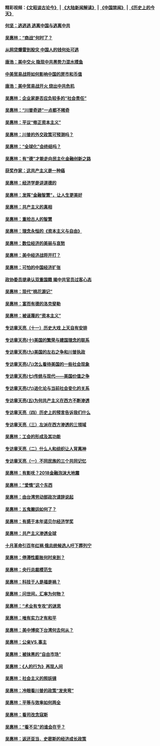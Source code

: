 #### 精彩视频：[《文昭谈古论今》](https://github.com/gfw-breaker/wenzhao/blob/master/README.md?t=11221532) | [《大陆新闻解读》](https://github.com/gfw-breaker/ntdtv-comedy/blob/master/README.md?t=11221532) | [《中国禁闻》](https://github.com/gfw-breaker/ntdtv-news/blob/master/README.md?t=11221532) | [《历史上的今天》](https://github.com/gfw-breaker/today-in-history/blob/master/README.md?t=11221532) 

#### [何坚：逃逃逃 逃离中国与逃离中共](../pages/nsc423/n10592891.md?t=11221532) 

#### [吴惠林：“商战”何时了？](../pages/nsc423/n10573558.md?t=11221532) 

#### [从网贷爆雷到股灾 中国人的钱何处可逃](../pages/nsc423/n10572800.md?t=11221532) 

#### [唐浩：美中交火 隐现中共黑势力混水摸鱼](../pages/nsc423/n10544040.md?t=11221532) 

#### [中美贸易战将如何影响中国的房市和币值](../pages/nsc423/n10543697.md?t=11221532) 

#### [唐浩：美中贸易战开火 烧出中共危机](../pages/nsc423/n10540126.md?t=11221532) 

#### [吴惠林：企业家是否应负较多的“社会责任”](../pages/nsc423/n10535022.md?t=11221532) 

#### [吴惠林：“川普奇迹”一点都不稀奇](../pages/nsc423/n10512808.md?t=11221532) 

#### [吴惠林：平议“修正资本主义”](../pages/nsc423/n10495724.md?t=11221532) 

#### [吴惠林：川普的外交政策可预测吗？](../pages/nsc423/n10462387.md?t=11221532) 

#### [吴惠林：“全球化”会终结吗？](../pages/nsc423/n10452838.md?t=11221532) 

#### [吴惠林：有“德”才能走向民主化金融创新之路](../pages/nsc423/n10432292.md?t=11221532) 

#### [获奖作家：这共产主义是一种癌](../pages/nsc423/n10431541.md?t=11221532) 

#### [吴惠林：经济学是讲道德的](../pages/nsc423/n10398014.md?t=11221532) 

#### [吴惠林：发挥“金融智慧”，让人生更美好](../pages/nsc423/n10375019.md?t=11221532) 

#### [吴惠林：共产主义的真相](../pages/nsc423/n10351394.md?t=11221532) 

#### [吴惠林：重拾古人的智慧](../pages/nsc423/n10337691.md?t=11221532) 

#### [吴惠林：理念永恒的《资本主义与自由》](../pages/nsc423/n10316274.md?t=11221532) 

#### [吴惠林：数位经济的美丽与哀愁](../pages/nsc423/n10292946.md?t=11221532) 

#### [吴惠林：美中经济战将开打？](../pages/nsc423/n10258825.md?t=11221532) 

#### [吴惠林：可怕的中国经济扩张](../pages/nsc423/n10219147.md?t=11221532) 

#### [政协委员提承认双重国籍 揭中共官员过客心态](../pages/nsc423/n10208809.md?t=11221532) 

#### [吴惠林：现代“桃花源记”](../pages/nsc423/n10185234.md?t=11221532) 

#### [吴惠林：富而有德的洛克斐勒](../pages/nsc423/n10142264.md?t=11221532) 

#### [吴惠林：被诬蔑的“资本主义”](../pages/nsc423/n10124816.md?t=11221532) 

#### [专访章天亮（十一）历史大戏 上天自有安排](../pages/nsc423/n10094905.md?t=11221532) 

#### [专访章天亮(十)美国的繁荣与建国理念的联系](../pages/nsc423/n10094899.md?t=11221532) 

#### [专访章天亮(九)美国的左右之争和川普执政](../pages/nsc423/n10094889.md?t=11221532) 

#### [专访章天亮(八)怎么看待美国的一些社会现象](../pages/nsc423/n10094857.md?t=11221532) 

#### [专访章天亮(七)传统与现代——美国价值之争](../pages/nsc423/n10093140.md?t=11221532) 

#### [专访章天亮(六)进化论与当前社会变化的关系](../pages/nsc423/n10092036.md?t=11221532) 

#### [专访章天亮(五)为何共产主义在西方不断渗透](../pages/nsc423/n10083620.md?t=11221532) 

#### [专访章天亮（四）历史上的预言告诉我们什么](../pages/nsc423/n10083606.md?t=11221532) 

#### [专访章天亮（三）左派在西方渗透的三领域](../pages/nsc423/n10081115.md?t=11221532) 

#### [吴惠林：工会的形成及其功能](../pages/nsc423/n10080633.md?t=11221532) 

#### [专访章天亮（二）什么人和组织让人背离神](../pages/nsc423/n10076637.md?t=11221532) 

#### [专访章天亮（一）不同民族的三个共同记忆](../pages/nsc423/n10074188.md?t=11221532) 

#### [吴惠林：有影呒？2018金融泡沫大地震](../pages/nsc423/n10040534.md?t=11221532) 

#### [吴惠林：“爱情”这个东西](../pages/nsc423/n10019423.md?t=11221532) 

#### [吴惠林：由台湾劳动部政次请辞说起](../pages/nsc423/n9979679.md?t=11221532) 

#### [吴惠林：五鬼搬运如何了？](../pages/nsc423/n9925338.md?t=11221532) 

#### [吴惠林：有感于本年诺贝尔经济学奖](../pages/nsc423/n9871883.md?t=11221532) 

#### [吴惠林：共产主义渗透全球](../pages/nsc423/n9812748.md?t=11221532) 

#### [十月革命引百年红祸 俄总统候选人吁下葬列宁](../pages/nsc423/n9810182.md?t=11221532) 

#### [吴惠林：停滞性膨胀何时来到？](../pages/nsc423/n9764136.md?t=11221532) 

#### [吴惠林：央行总裁模范生](../pages/nsc423/n9728134.md?t=11221532) 

#### [吴惠林：科技于人是福是祸？](../pages/nsc423/n9672982.md?t=11221532) 

#### [吴惠林：问世间，汇率为何物？](../pages/nsc423/n9621788.md?t=11221532) 

#### [吴惠林：“术业有专攻”的迷思](../pages/nsc423/n9580363.md?t=11221532) 

#### [吴惠林：唯有实力才有和平](../pages/nsc423/n9529599.md?t=11221532) 

#### [吴惠林：美中博奕下台湾何去何从？](../pages/nsc423/n9483598.md?t=11221532) 

#### [吴惠林：公亲VS.事主](../pages/nsc423/n9425637.md?t=11221532) 

#### [吴惠林：被抹黑的“自由市场”](../pages/nsc423/n9351545.md?t=11221532) 

#### [吴惠林：《人的行为》再现人间](../pages/nsc423/n9296339.md?t=11221532) 

#### [吴惠林：社会主义的照妖镜](../pages/nsc423/n9243460.md?t=11221532) 

#### [吴惠林：冷眼看川普的政策“发夹弯”](../pages/nsc423/n9120684.md?t=11221532) 

#### [吴惠林：平等与效率如何两全](../pages/nsc423/n9075430.md?t=11221532) 

#### [吴惠林：看司改念寇斯](../pages/nsc423/n9024915.md?t=11221532) 

#### [吴惠林：“看不见”的谁会在乎？](../pages/nsc423/n8977488.md?t=11221532) 

#### [吴惠林：返还亚当．史密斯的经济成长政策](../pages/nsc423/n8931896.md?t=11221532) 

